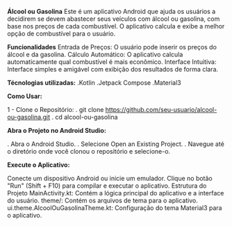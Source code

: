 **Álcool ou Gasolina**
Este é um aplicativo Android que ajuda os usuários a decidirem se devem abastecer seus veículos com álcool ou gasolina, com base nos preços de cada combustível. O aplicativo calcula e exibe a melhor opção de combustível para o usuário.

**Funcionalidades**
Entrada de Preços: O usuário pode inserir os preços do álcool e da gasolina.
Cálculo Automático: O aplicativo calcula automaticamente qual combustível é mais econômico.
Interface Intuitiva: Interface simples e amigável com exibição dos resultados de forma clara.


**Técnologias utilizadas:**
.Kotlin
.Jetpack Compose
.Material3


**Como Usar:**

1 - Clone o Repositório:
   . git clone https://github.com/seu-usuario/alcool-ou-gasolina.git
   . cd alcool-ou-gasolina
   
**Abra o Projeto no Android Studio:**

. Abra o Android Studio.
. Selecione Open an Existing Project.
. Navegue até o diretório onde você clonou o repositório e selecione-o.

**Execute o Aplicativo:**

Conecte um dispositivo Android ou inicie um emulador.
Clique no botão "Run" (Shift + F10) para compilar e executar o aplicativo.
Estrutura do Projeto
MainActivity.kt: Contém a lógica principal do aplicativo e a interface do usuário.
theme/: Contém os arquivos de tema para o aplicativo.
ui.theme.AlcoolOuGasolinaTheme.kt: Configuração do tema Material3 para o aplicativo.
